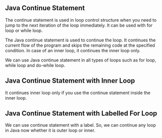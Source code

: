 ## Java Continue Statement
The continue statement is used in loop control structure when you need to jump to the next iteration of the loop immediately. It can be used with for loop or while loop.

The Java continue statement is used to continue the loop. It continues the current flow of the program and skips the remaining code at the specified condition. In case of an inner loop, it continues the inner loop only.

We can use Java continue statement in all types of loops such as for loop, while loop and do-while loop.

## Java Continue Statement with Inner Loop
It continues inner loop only if you use the continue statement inside the inner loop.

## Java Continue Statement with Labelled For Loop
We can use continue statement with a label.  So, we can continue any loop in Java now whether it is outer loop or inner.

